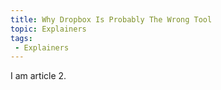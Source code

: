 ```yaml
---
title: Why Dropbox Is Probably The Wrong Tool
topic: Explainers
tags:
 - Explainers
---
```


I am article 2.
